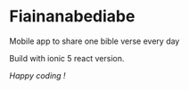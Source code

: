 # Fiainanabediabe

Mobile app to share one bible verse every day 

Build with ionic 5 react version.

*Happy coding !*
